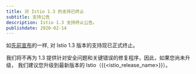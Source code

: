 ```yaml
---
title: 对 Istio 1.3 的支持已终止
subtitle: 支持公告
description: Istio 1.3 支持终止公告。
publishdate: 2020-02-14
---
```


如[先前宣布](/zh/news/support/announcing-1.3-eol/)的一样, 对 Istio 1.3 版本的支持现已正式终止。

我们将不再为 1.3 提供针对安全问题和关键错误的修复程序，因此，如果您尚未升级，
我们建议您升级到最新版本的 Istio（{{<istio_release_name>}}）。
